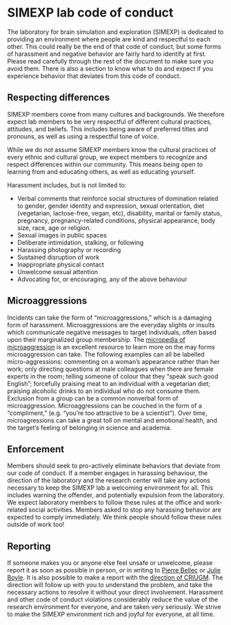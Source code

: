 # SIMEXP lab code of conduct
The laboratory for brain simulation and exploration (SIMEXP) is dedicated to providing an environment where people are kind and respectful to each other. This could really be the end of that code of conduct, but some forms of harassment and negative behavior are fairly hard to identify at first. Please read carefully through the rest of the document to make sure you avoid them. There is also a section to know what to do and expect if you experience behavior that deviates from this code of conduct.

## Respecting differences
SIMEXP members come from many cultures and backgrounds. We therefore expect lab members to be very respectful of different cultural practices, attitudes, and beliefs. This includes being aware of preferred titles and pronouns, as well as using a respectful tone of voice.

While we do not assume SIMEXP members know the cultural practices of every ethnic and cultural group, we expect members to recognize and respect differences within our community. This means being open to learning from and educating others, as well as educating yourself.

Harassment includes, but is not limited to:
 * Verbal comments that reinforce social structures of domination related to gender, gender identity and expression, sexual orientation, diet (vegetarian, lactose-free, vegan, etc), disability, marital or family status, pregnancy, pregnancy-related conditions, physical appearance, body size, race, age or religion.
 * Sexual images in public spaces
 * Deliberate intimidation, stalking, or following
 * Harassing photography or recording
 * Sustained disruption of work
 * Inappropriate physical contact
 * Unwelcome sexual attention
 * Advocating for, or encouraging, any of the above behaviour

## Microaggressions
Incidents can take the form of “microaggressions,” which is a damaging form of harassment. Microaggressions are the everyday slights or insults which communicate negative messages to target individuals, often based upon their marginalized group membership. The [micropedia of microaggression](https://www.themicropedia.org/) is an excellent resource to learn more on the may forms microaggression can take. The following examples can all be labelled micro-aggressions: commenting on a woman’s appearance rather than her work; only directing questions at male colleagues when there are female experts in the room; telling someone of colour that they “speak such good English”; forcefully praising meat to an individual with a vegetarian diet; praising alcoholic drinks to an individual who do not consume them. Exclusion from a group can be a common nonverbal form of microaggression. Microaggressions can be couched in the form of a “compliment,” (e.g. “you’re too attractive to be a scientist”). Over time, microagressions can take a great toll on mental and emotional health, and the target’s feeling of belonging in science and academia.

## Enforcement
Members should seek to pro-actively eliminate behaviors that deviate from our code of conduct. If a member engages in harassing behaviour, the direction of the laboratory and the research center will take any actions necessary to keep the SIMEXP lab a welcoming environment for all. This includes warning the offender, and potentially expulsion from the laboratory. We expect laboratory members to follow these rules at the office and work-related social activities. Members asked to stop any harassing behavior are expected to comply immediately. We think people should follow these rules outside of work too!

## Reporting
If someone makes you or anyone else feel unsafe or unwelcome, please report it as soon as possible in person, or in writing to [Pierre Bellec](mailto:pierre.bellec@criugm.qc.ca) or [Julie Boyle](mailto:julie.boyle@criugm.qc.ca). It is also possible to make a report with the [direction of CRIUGM](https://criugm.qc.ca/a-propos/notre-equipe/). The direction will follow up with you to understand the problem, and take the necessary actions to resolve it without your direct involvement. Harassment and other code of conduct violations considerably reduce the value of the research environment for everyone, and are taken very seriously. We strive to make the SIMEXP environment rich and joyful for everyone, at all time.
